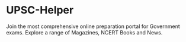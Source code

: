 # UPSC-Helper
Join the most comprehensive online preparation portal for Government exams. Explore a range of Magazines, NCERT Books and News.

